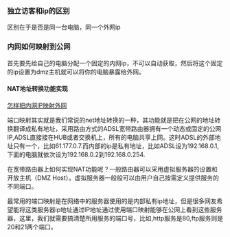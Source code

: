 ### 独立访客和ip的区别

区别在于是否是同一台电脑，同一个外网ip

### 内网如何映射到公网

首先要先给自己的电脑分配一个固定的内网ip，不可以自动获取，然后将这个固定的ip设置为dmz主机就可以将你的电脑暴露给外网。

#### NAT地址转换功能实现

[怎样把内网IP映射外网](http://blog.csdn.net/happy09li/article/details/7739315)

端口映射其实就是我们常说的net地址转换的一种，其功能就是把在公网的地址转换翻译成私有地址，采用路由方式的ADSL宽带路由器拥有一个动态或固定的公网IP,ADSL直接接在HUB或者交换机上，所有的电脑共享上网。这时ADSL的外部地址只有一个，比如61.177.0.7.而内部的ip是私有地址，比如ADSL设为192.168.0.1,下面的电脑就依次设为192.168.0.2到192.168.0.254.

在宽带路由器上如何实现NAT功能呢？一般路由器可以采用虚拟服务器的设置和开放主机（DMZ Host）。虚拟服务器一般般可以由用户自己按需定义提供服务的不同端口。

最常用的端口映射是在网络中的服务器使用的是内部私有ip地址，但是很多网友希望能将这类服务器ip地址通过IP地址通过使用端口映射能够在公网上看到这些服务器，这里，我们就需要搞清楚所用服务的端口号，比如,http服务是80,ftp服务则是20和21两个端口。